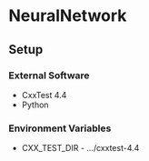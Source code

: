 # NeuralNetwork

## Setup

### External Software

* CxxTest 4.4
* Python

### Environment Variables

* CXX_TEST_DIR - .../cxxtest-4.4